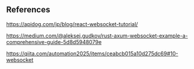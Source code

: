 ## References

https://apidog.com/jp/blog/react-websocket-tutorial/

https://medium.com/@aleksej.gudkov/rust-axum-websocket-example-a-comprehensive-guide-5d8d5948079e

https://qiita.com/automation2025/items/ceabcb015a10d275dc69#10-websocket
